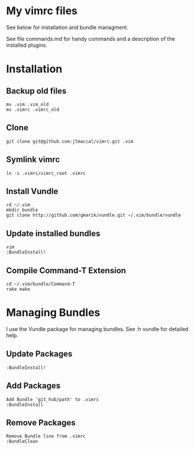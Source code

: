 # My vimrc files

See below for installation and bundle managment.

See file commands.md for handy commands and
a description of the installed plugins.

# Installation

## Backup old files

    mv .vim .vim_old
    mv .vimrc .vimrc_old

## Clone

    git clone git@github.com:jlmaccal/vimrc.git .vim

## Symlink vimrc

    ln -s .vimrc/vimrc_root .vimrc

## Install Vundle

    cd ~/.vim
    mkdir bundle
    git clone http://github.com/gmarik/vundle.git ~/.vim/bundle/vundle

## Update installed bundles

    vim
    :BundleInstall!

## Compile Command-T Extension

    cd ~/.vim/bundle/Command-T
    rake make

# Managing Bundles

I use the Vundle package for managing bundles. See :h vundle for detailed help.

## Update Packages

    :BundleInstall!

## Add Packages

    Add Bundle 'git_hub/path' to .vimrc
    :BundleInstall

## Remove Packages

    Remove Bundle line from .vimrc
    :BundleClean

